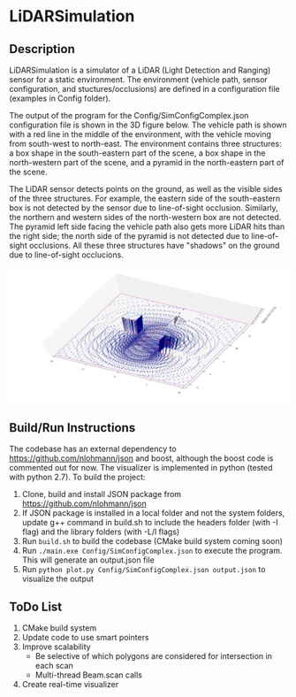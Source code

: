 # LiDARSimulation

## Description
LiDARSimulation is a simulator of a LiDAR (Light Detection and Ranging) sensor for a static environment. The environment (vehicle path, sensor configuration, and stuctures/occlusions) are defined in a configuration file (examples in Config folder).

The output of the program for the Config/SimConfigComplex.json configuration file is shown in the 3D figure below. The vehicle path is shown with a red line in the middle of the environment, with the vehicle moving from south-west to north-east. The environment contains three structures: a box shape in the south-eastern part of the scene, a box shape in the north-western part of the scene, and a pyramid in the north-eastern part of the scene. 

The LiDAR sensor detects points on the ground, as well as the visible sides of the three structures. For example, the eastern side of the south-eastern box is not detected by the sensor due to line-of-sight occlusion. Similarly, the northern and western sides of the north-western box are not detected. The pyramid left side facing the vehicle path also gets more LiDAR hits than the right side; the north side of the pyramid is not detected due to line-of-sight occlusions. All these three structures have "shadows" on the ground due to line-of-sight occlucions.

![image info](./Config/SimConfigComplex.png)

## Build/Run Instructions
The codebase has an external dependency to https://github.com/nlohmann/json and boost, although the boost code is commented out for now. The visualizer is implemented in python (tested with python 2.7). To build the project:
1. Clone, build and install JSON package from https://github.com/nlohmann/json
2. If JSON package is installed in a local folder and not the system folders, update g++ command in build.sh to include the headers folder (with -I flag) and the library folders (with -L/l flags)
3. Run `build.sh` to build the codebase (CMake build system coming soon)
4. Run `./main.exe Config/SimConfigComplex.json` to execute the program. This will generate an output.json file
5. Run `python plot.py Config/SimConfigComplex.json output.json` to visualize the output 

## ToDo List
1. CMake build system
2. Update code to use smart pointers
3. Improve scalability
   * Be selective of which polygons are considered for intersection in each scan
   * Multi-thread Beam.scan calls
4. Create real-time visualizer